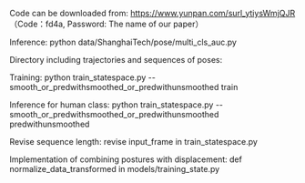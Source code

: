 Code can be downloaded from: 
https://www.yunpan.com/surl_ytiysWmjQJR （Code：fd4a, Password: The name of our paper）

Inference: 
python data/ShanghaiTech/pose/multi_cls_auc.py 

Directory including trajectories and sequences of poses:

Training:
python train_statespace.py --smooth_or_predwithsmoothed_or_predwithunsmoothed train 

Inference for human class:
python train_statespace.py --smooth_or_predwithsmoothed_or_predwithunsmoothed predwithunsmoothed 

Revise sequence length:
revise input_frame in train_statespace.py 

Implementation of combining postures with displacement: 
def normalize_data_transformed  in  models/training_state.py 
